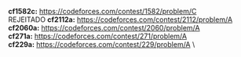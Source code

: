 **cf1582c:**   https://codeforces.com/contest/1582/problem/C \
REJEITADO **cf2112a:**   https://codeforces.com/contest/2112/problem/A \
**cf2060a:**   https://codeforces.com/contest/2060/problem/A \
**cf271a:**    https://codeforces.com/contest/271/problem/A \
**cf229a:**    https://codeforces.com/contest/229/problem/A \

